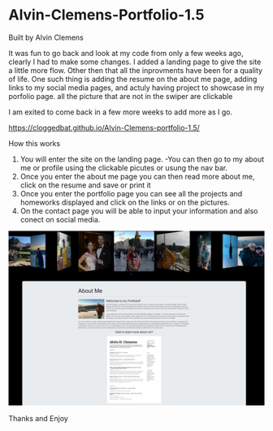 # Alvin-Clemens-Portfolio-1.5

Built by Alvin Clemens

It was fun to go back and look at my code from only a few weeks ago, clearly I had to make some changes. I added a landing page to give the site a little more flow. Other then that all the inprovments have been for a quality of life. One such thing is adding the resume on the about me page, adding links to my social media pages, and actuly having project to showcase in my porfolio page. all the picture that are not in the swiper are clickable

I am exited to come back in a few more weeks to add more as I go.

https://cloggedbat.github.io/Alvin-Clemens-portfolio-1.5/


How this works

1. You will enter the site on the landing page.
    -You can then go to my about me or profile using the clickable picutes or usung the nav bar.
2. Once you enter the about me page you can then read more about me, click on the resume and save or print it
3. Once you enter the portfolio page you can see all the projects and homeworks displayed and click on the links or on the pictures.
4. On the contact page you will be able to input your information and also conect on social media. 


![Alvin-Clemens-portfolio-1.5](/images\portfolio.PNG)



Thanks and Enjoy






